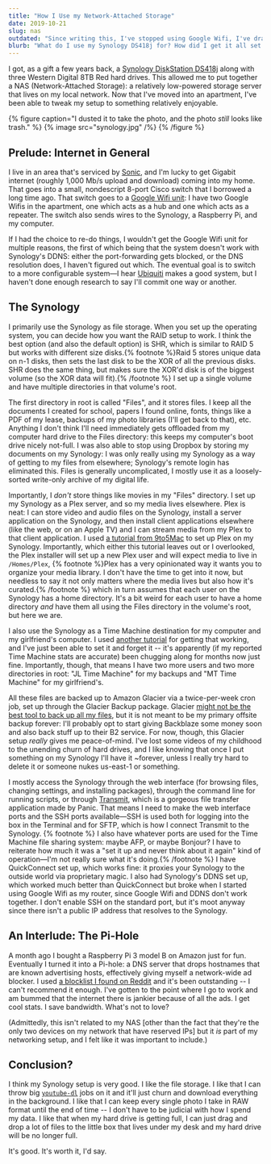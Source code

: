```yaml
---
title: "How I Use my Network-Attached Storage"
date: 2019-10-21
slug: nas
outdated: "Since writing this, I've stopped using Google Wifi, I've drastically scaled back my Synology usage to just be a fileserver (instead of a Plex server), I've stopped using it as a Time Machine destination due to flakiness (I'm using Backblaze instead), and I've replaced Amazon Glacier with B2."
blurb: "What do I use my Synology DS418j for? How did I get it all set up? What's running on it right now? Let's talk about Plex, Time Machine, file hoarding, and (for some reason) the Pi-Hole."
---
```


I got, as a gift a few years back, a [Synology DiskStation DS418j](https://www.synology.com/en-us/products/DS418j) along with three Western Digital 8TB Red hard drives. This allowed me to put together a NAS (Network-Attached Storage): a relatively low-powered storage server that lives on my local network. Now that I've moved into an apartment, I've been able to tweak my setup to something relatively enjoyable.

{% figure caption="I dusted it to take the photo, and the photo _still_ looks like trash." %}
{% image src="synology.jpg" /%}
{% /figure %}

## Prelude: Internet in General

I live in an area that's serviced by [Sonic](https://sonic.com), and I'm lucky to get Gigabit internet (roughly 1,000 Mb/s upload and download) coming into my home. That goes into a small, nondescript 8-port Cisco switch that I borrowed a long time ago. That switch goes to a [Google Wifi unit](https://en.wikipedia.org/wiki/Google_Wifi): I have two Google Wifis in the apartment, one which acts as a hub and one which acts as a repeater. The switch also sends wires to the Synology, a Raspberry Pi, and my computer.

If I had the choice to re-do things, I wouldn't get the Google Wifi unit for multiple reasons, the first of which being that the system doesn't work with Synology's DDNS: either the port-forwarding gets blocked, or the DNS resolution does, I haven't figured out which. The eventual goal is to switch to a more configurable system—I hear [Ubiquiti](https://unifi-network.ui.com) makes a good system, but I haven't done enough research to say I'll commit one way or another.

## The Synology

I primarily use the Synology as file storage. When you set up the operating system, you can decide how you want the RAID setup to work. I think the best option (and also the default option) is SHR, which is similar to RAID 5 but works with different size disks.{% footnote %}Raid 5 stores unique data on n-1 disks, then sets the last disk to be the XOR of all the previous disks. SHR does the same thing, but makes sure the XOR'd disk is of the biggest volume (so the XOR data will fit).{% /footnote %} I set up a single volume and have multiple directories in that volume's root.

The first directory in root is called "Files", and it stores files. I keep all the documents I created for school, papers I found online, fonts, things like a PDF of my lease, backups of my photo libraries (I'll get back to that), etc. Anything I don't think I'll need immediately gets offloaded from my computer hard drive to the Files directory: this keeps my computer's boot drive nicely not-full. I was also able to stop using Dropbox by storing my documents on my Synology: I was only really using my Synology as a way of getting to my files from elsewhere; Synology's remote login has eliminated this. Files is generally uncomplicated, I mostly use it as a loosely-sorted write-only archive of my digital life.

Importantly, I _don't_ store things like movies in my "Files" directory. I set up my Synology as a Plex server, and so my media lives elsewhere. Plex is neat: I can store video and audio files on the Synology, install a server application on the Synology, and then install client applications elsewhere (like the web, or on an Apple TV) and I can stream media from my Plex to that client application. I used [a tutorial from 9to5Mac](https://9to5mac.com/2019/07/26/set-up-plex-synology-nas/) to set up Plex on my Synology. Importantly, which either this tutorial leaves out or I overlooked, the Plex installer will set up a new Plex user and will expect media to live in `/Homes/Plex`, {% footnote %}Plex has a very opinionated way it wants you to organize your media library. I don't have the time to get into it now, but needless to say it not only matters where the media lives but also how it's curated.{% /footnote %} which in turn assumes that each user on the Synology has a home directory. It's a bit weird for each user to have a home directory _and_ have them all using the Files directory in the volume's root, but here we are.

I also use the Synology as a Time Machine destination for my computer and my girlfriend's computer. I used [another tutorial](https://nascompares.com/2019/04/08/how-to-back-up-your-mac-to-synology-nas-with-time-machine/) for getting that working, and I've just been able to set it and forget it -- it's apparently (if my reported Time Machine stats are accurate) been chugging along for months now just fine. Importantly, though, that means I have two more users and two more directories in root: "JL Time Machine" for my backups and "MT Time Machine" for my girlfriend's.

All these files are backed up to Amazon Glacier via a twice-per-week cron job, set up through the Glacier Backup package. Glacier [might not be the best tool to back up all my files](https://medium.com/@karppinen/how-i-ended-up-paying-150-for-a-single-60gb-download-from-amazon-glacier-6cb77b288c3e), but it is not meant to be my primary offsite backup forever: I'll probably opt to start giving Backblaze some money soon and also back stuff up to their B2 service. For now, though, this Glacier setup _really_ gives me peace-of-mind. I've lost some videos of my childhood to the unending churn of hard drives, and I like knowing that once I put something on my Synology I'll have it ~forever, unless I really try hard to delete it or someone nukes us-east-1 or something.

I mostly access the Synology through the web interface (for browsing files, changing settings, and installing packages), through the command line for running scripts, or through [Transmit](https://www.panic.com/transmit/), which is a gorgeous file transfer application made by Panic. That means I need to make the web interface ports and the SSH ports available—SSH is used both for logging into the box in the Terminal and for SFTP, which is how I connect Transmit to the Synology. {% footnote %} I also have whatever ports are used for the Time Machine file sharing system: maybe AFP, or maybe Bonjour? I have to reiterate how much it was a "set it up and never think about it again" kind of operation—I'm not really sure what it's doing.{% /footnote %} I have QuickConnect set up, which works fine: it proxies your Synology to the outside world via proprietary magic. I also had Synology's DDNS set up, which worked much better than QuickConnect but broke when I started using Google Wifi as my router, since Google Wifi and DDNS don't work together. I don't enable SSH on the standard port, but it's moot anyway since there isn't a public IP address that resolves to the Synology.

## An Interlude: The Pi-Hole

A month ago I bought a Raspberry Pi 3 model B on Amazon just for fun. Eventually I turned it into a Pi-hole: a DNS server that drops hostnames that are known advertising hosts, effectively giving myself a network-wide ad blocker. I used [a blocklist I found on Reddit](https://www.reddit.com/r/pihole/comments/bppug1/introducing_the/) and it's been outstanding -- I can't recommend it enough. I've gotten to the point where I go to work and am bummed that the internet there is jankier because of all the ads. I get cool stats. I save bandwidth. What's not to love?

(Admittedly, this isn't related to my NAS [other than the fact that they're the only two devices on my network that have reserved IPs] but it _is_ part of my networking setup, and I felt like it was important to include.)

## Conclusion?

I think my Synology setup is very good. I like the file storage. I like that I can throw big [`youtube-dl`](https://youtube-dl.org) jobs on it and it'll just churn and download everything in the background. I like that I can keep every single photo I take in RAW format until the end of time -- I don't have to be judicial with how I spend my data. I like that when my hard drive is getting full, I can just drag and drop a lot of files to the little box that lives under my desk and my hard drive will be no longer full.

It's good. It's worth it, I'd say.
